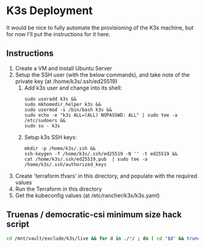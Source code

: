 # K3s Deployment

It would be nice to fully automate the provisioning of the K3s machine, but for now I'll put the instructions for it here.

## Instructions

1. Create a VM and install Ubuntu Server
2. Setup the SSH user (with the below commands), and take note of the private key (at /home/k3s/.ssh/ed25519)
   1. Add k3s user and change into its shell:
        ```
        sudo useradd k3s &&
        sudo mkhomedir_helper k3s &&
        sudo usermod -s /bin/bash k3s &&
        sudo echo -e "k3s ALL=(ALL) NOPASSWD: ALL" | sudo tee -a /etc/sudoers &&
        sudo su - k3s
        ```
   2. Setup k3s SSH keys:
        ```
        mkdir -p /home/k3s/.ssh &&
        ssh-keygen -f /home/k3s/.ssh/ed25519 -N '' -t ed25519 &&
        cat /home/k3s/.ssh/ed25519.pub  | sudo tee -a /home/k3s/.ssh/authorized_keys
        ```
3. Create 'terraform.tfvars' in this directory, and populate with the required values
4. Run the Terraform in this directory
5. Get the kubeconfig values (at /etc/rancher/k3s/k3s.yaml)

## Truenas / democratic-csi minimum size hack script

```sh
cd /mnt/vault/exclude/k3s/live && for d in ./*/ ; do ( cd "$d" && truncate -s 2G DO_NOT_REMOVE_MIN_SIZE_HACK ); done || true
```

